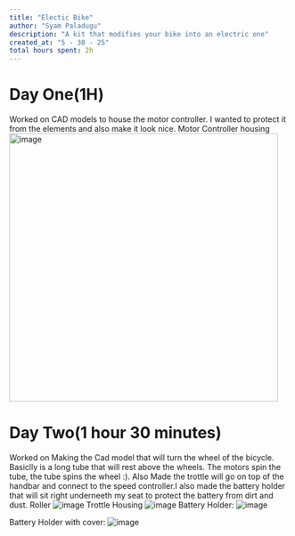```yaml
---
title: "Electic Bike"
author: "Syam Paladugu"    
description: "A kit that modifies your bike into an electric one"
created_at: "5 - 30 - 25"
total hours spent: 2h
---
```


# Day One(1H)
Worked on CAD models to house the motor controller. I wanted to protect it from the elements and also make it look nice.
Motor Controller housing
<img width="482" alt="image" src="https://github.com/user-attachments/assets/df958815-afcb-4ca5-a961-a1b0556854e4" />

# Day Two(1 hour 30 minutes)
Worked on Making the Cad model that will turn the wheel of the bicycle. Basiclly is a long tube that will rest above the wheels. The motors spin the tube, the tube spins the wheel :). Also Made the trottle will go on top of the handbar and connect to the speed controller.I also made the battery holder that will sit right underneeth my seat to protect the battery from dirt and dust.
Roller
![image](https://github.com/user-attachments/assets/177334ad-b233-4418-83a4-6903f833afe7)
Trottle Housing
![image](https://github.com/user-attachments/assets/2e0ced46-d6f6-4a64-b495-9a1419ba64f3)
Battery Holder:
![image](https://github.com/user-attachments/assets/e52f5f84-ca08-4e9d-be7e-ddfa8be78926)

Battery Holder with cover:
![image](https://github.com/user-attachments/assets/d6055a6a-8bc2-4151-8385-d166ae58b866)


